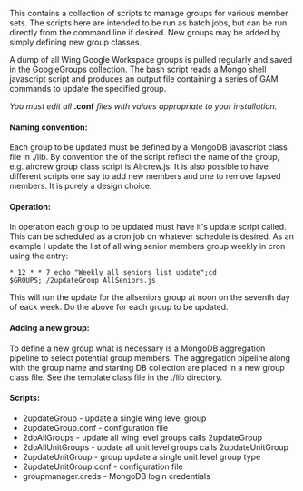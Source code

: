 This contains a collection of scripts to manage groups for various
member sets.  The scripts here are intended to be run as batch jobs,
but can be run directly from the command line if desired.  New groups
may be added by simply defining new group classes.

A dump of all Wing Google Workspace groups is pulled regularly and
saved in the GoogleGroups collection.  The bash script reads a Mongo
shell javascript script and produces an output file containing a
series of GAM commands to update the specified group.

*You must edit all* **.conf** *files with values appropriate to your installation.*


#### Naming convention:

Each group to be updated must be defined by a  MongoDB
javascript class file in ./lib.  By convention the  of the
script reflect the name of the group, e.g. aircrew group
class script is Aircrew.js.  It is also possible to have different
scripts one say to add new members and one to remove lapsed members.
It is purely a design choice.

#### Operation:
In operation each group to be updated must have it's update script
called. This can be scheduled as a cron job on whatever schedule is
desired.  As an example I update the list of all wing senior members
group weekly in cron using the entry:

`* 12 * * 7 echo "Weekly all seniors list update";cd $GROUPS;./2updateGroup AllSeniors.js`

This will run the update for the allseniors group at noon on the
seventh day of eack week. Do the above for each group to be updated.

#### Adding a new group:
To define a new group what is necessary is a MongoDB aggregation
pipeline to select potential group members. The aggregation pipeline
along with the group name and starting DB collection are placed in a
new group class file.  See the template class file in the ./lib directory.

#### Scripts:
* 2updateGroup - update a single wing level group
* 2updateGroup.conf - configuration file
* 2doAllGroups -  update all wing level groups calls 2updateGroup
* 2doAllUnitGroups - update all unit level groups calls 2updateUnitGroup
* 2updateUnitGroup - group update a single unit level group type
* 2updateUnitGroup.conf - configuration file
* groupmanager.creds - MongoDB login credentials


